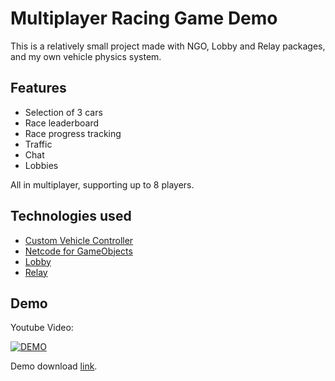 
# Multiplayer Racing Game Demo

This is a relatively small project made with NGO, Lobby and Relay packages, and my own vehicle physics system.

## Features

- Selection of 3 cars
- Race leaderboard
- Race progress tracking
- Traffic
- Chat
- Lobbies

All in multiplayer, supporting up to 8 players.

## Technologies used

- [Custom Vehicle Controller](https://assetstore.unity.com/packages/tools/physics/custom-vehicle-controller-278027)
- [Netcode for GameObjects](https://docs-multiplayer.unity3d.com/netcode/current/about/)
- [Lobby](https://docs.unity.com/ugs/manual/lobby/manual/unity-lobby-service)
- [Relay](https://docs.unity.com/ugs/manual/relay/manual/introduction)

## Demo

Youtube Video:

[![DEMO](http://img.youtube.com/vi/YOqH3dkmz2c/0.jpg)](http://www.youtube.com/watch?v=YOqH3dkmz2c&ab_channel=Shirepact "Video Title")

Demo download [link](https://drive.google.com/uc?export=download&id=1BP2FEs_XWW2WT8AeRpPBp_lq76xMjZBr).
